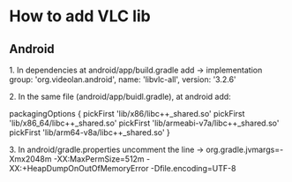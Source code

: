 # How to add VLC lib
## Android
<p>1. In dependencies at android/app/build.gradle add -> implementation group: 'org.videolan.android', name: 'libvlc-all', version: '3.2.6'</p>
<p>2. In the same file (android/app/buidl.gradle), at android add: </p>
<p>
packagingOptions {
        pickFirst 'lib/x86/libc++_shared.so'
        pickFirst 'lib/x86_64/libc++_shared.so'
        pickFirst 'lib/armeabi-v7a/libc++_shared.so'
        pickFirst 'lib/arm64-v8a/libc++_shared.so'
} 
</p>
<p>3. In android/gradle.properties uncomment the line -> org.gradle.jvmargs=-Xmx2048m -XX:MaxPermSize=512m -XX:+HeapDumpOnOutOfMemoryError -Dfile.encoding=UTF-8</p>
